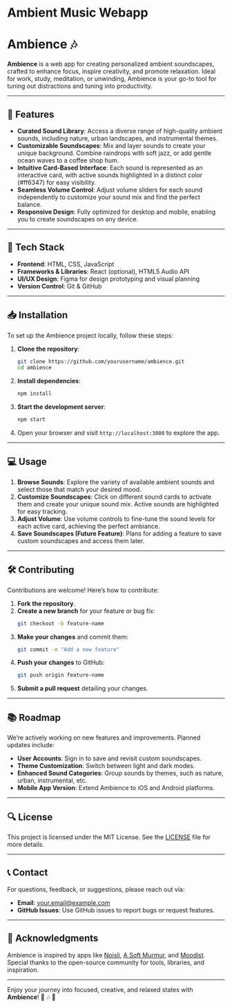 # Ambient Music Webapp

# Ambience 🎶

**Ambience** is a web app for creating personalized ambient soundscapes, crafted to enhance focus, inspire creativity, and promote relaxation. Ideal for work, study, meditation, or unwinding, Ambience is your go-to tool for tuning out distractions and tuning into productivity.

---

## 🌟 Features

- **Curated Sound Library**: Access a diverse range of high-quality ambient sounds, including nature, urban landscapes, and instrumental themes.
- **Customizable Soundscapes**: Mix and layer sounds to create your unique background. Combine raindrops with soft jazz, or add gentle ocean waves to a coffee shop hum.
- **Intuitive Card-Based Interface**: Each sound is represented as an interactive card, with active sounds highlighted in a distinct color (#ff6347) for easy visibility.
- **Seamless Volume Control**: Adjust volume sliders for each sound independently to customize your sound mix and find the perfect balance.
- **Responsive Design**: Fully optimized for desktop and mobile, enabling you to create soundscapes on any device.

---

## 🚀 Tech Stack

- **Frontend**: HTML, CSS, JavaScript
- **Frameworks & Libraries**: React (optional), HTML5 Audio API
- **UI/UX Design**: Figma for design prototyping and visual planning
- **Version Control**: Git & GitHub

---

## 📥 Installation

To set up the Ambience project locally, follow these steps:

1. **Clone the repository**:
    ```bash
    git clone https://github.com/yourusername/ambience.git
    cd ambience
    ```

2. **Install dependencies**:
    ```bash
    npm install
    ```

3. **Start the development server**:
    ```bash
    npm start
    ```

4. Open your browser and visit `http://localhost:3000` to explore the app.

---

## 💻 Usage

1. **Browse Sounds**: Explore the variety of available ambient sounds and select those that match your desired mood.
2. **Customize Soundscapes**: Click on different sound cards to activate them and create your unique sound mix. Active sounds are highlighted for easy tracking.
3. **Adjust Volume**: Use volume controls to fine-tune the sound levels for each active card, achieving the perfect ambiance.
4. **Save Soundscapes (Future Feature)**: Plans for adding a feature to save custom soundscapes and access them later.

---

## 🛠️ Contributing

Contributions are welcome! Here’s how to contribute:

1. **Fork the repository**.
2. **Create a new branch** for your feature or bug fix:
    ```bash
    git checkout -b feature-name
    ```
3. **Make your changes** and commit them:
    ```bash
    git commit -m "Add a new feature"
    ```
4. **Push your changes** to GitHub:
    ```bash
    git push origin feature-name
    ```
5. **Submit a pull request** detailing your changes.

---

## 📚 Roadmap

We’re actively working on new features and improvements. Planned updates include:

- **User Accounts**: Sign in to save and revisit custom soundscapes.
- **Theme Customization**: Switch between light and dark modes.
- **Enhanced Sound Categories**: Group sounds by themes, such as nature, urban, instrumental, etc.
- **Mobile App Version**: Extend Ambience to iOS and Android platforms.

---

## 🔍 License

This project is licensed under the MIT License. See the [LICENSE](LICENSE) file for more details.

---

## 📞 Contact

For questions, feedback, or suggestions, please reach out via:

- **Email**: your.email@example.com
- **GitHub Issues**: Use GitHub issues to report bugs or request features.

---

## 🙌 Acknowledgments

Ambience is inspired by apps like [Noisli](https://noisli.com/), [A Soft Murmur](https://asoftmurmur.com/), and [Moodist](https://moodist.com/). Special thanks to the open-source community for tools, libraries, and inspiration.

---

Enjoy your journey into focused, creative, and relaxed states with **Ambience**! 🌊 🎶 🌿
